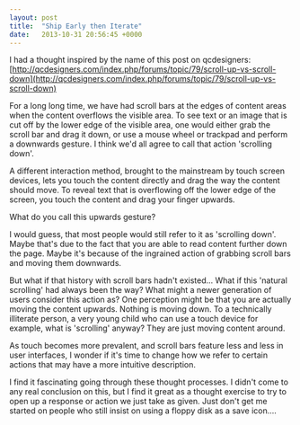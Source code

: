 ```yaml
---
layout: post
title:  "Ship Early then Iterate"
date:   2013-10-31 20:56:45 +0000
---
```


I had a thought inspired by the name of this post on qcdesigners: [http://qcdesigners.com/index.php/forums/topic/79/scroll-up-vs-scroll-down](http://qcdesigners.com/index.php/forums/topic/79/scroll-up-vs-scroll-down)

For a long long time, we have had scroll bars at the edges of content areas when the content overflows the visible area. To see text or an image that is cut off by the lower edge of the visible area, one would either grab the scroll bar and drag it down, or use a mouse wheel or trackpad and perform a downwards gesture. I think we'd all agree to call that action 'scrolling down'.

A different interaction method, brought to the mainstream by touch screen devices, lets you touch the content directly and drag the way the content should move. To reveal text that is overflowing off the lower edge of the screen, you touch the content and drag your finger upwards.

What do you call this upwards gesture?

I would guess, that most people would still refer to it as 'scrolling down'. Maybe that's due to the fact that you are able to read content further down the page. Maybe it's because of the ingrained action of grabbing scroll bars and moving them downwards.

But what if that history with scroll bars hadn't existed... What if this 'natural scrolling' had always been the way? What might a newer generation of users consider this action as? One perception might be that you are actually moving the content upwards. Nothing is moving down. To a technically illiterate person, a very young child who can use a touch device for example, what is 'scrolling' anyway? They are just moving content around.

As touch becomes more prevalent, and scroll bars feature less and less in user interfaces, I wonder if it's time to change how we refer to certain actions that may have a more intuitive description.

I find it fascinating going through these thought processes. I didn't come to any real conclusion on this, but I find it great as a thought exercise to try to open up a response or action we just take as given. Just don't get me started on people who still insist on using a floppy disk as a save icon....
